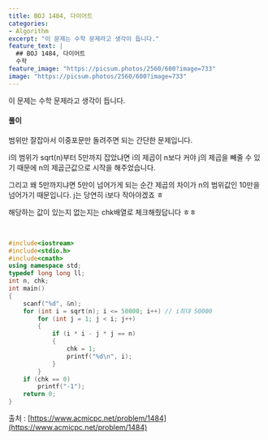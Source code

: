 ```yaml
---
title: BOJ 1484, 다이어트
categories:
- Algorithm
excerpt: "이 문제는 수학 문제라고 생각이 듭니다."
feature_text: |
  ## BOJ 1484, 다이어트
  수학
feature_image: "https://picsum.photos/2560/600?image=733"
image: "https://picsum.photos/2560/600?image=733"
---
```


이 문제는 수학 문제라고 생각이 듭니다.

<h4>풀이</h4> 
범위만 잘잡아서 이중포문만 돌려주면 되는 간단한 문제입니다.

i의 범위가 sqrt(n)부터 5만까지 잡았냐면 i의 제곱이 n보다 커야 j의 제곱을 빼줄 수 있기 때문에 n의 제곱근값으로 시작을 해주었습니다.

그리고 왜 5만까지냐면 5만이 넘어가게 되는 순간 제곱의 차이가 n의 범위값인 10만을 넘어가기 때문입니다. j는 당연히 i보다 작아야겠죠 ㅎ

해당하는 값이 있는지 없는지는 chk배열로 체크해줬답니다 ㅎㅎ

​
```c++
#include<iostream>
#include<stdio.h>
#include<cmath>
using namespace std;
typedef long long ll;
int n, chk;
int main()
{
	scanf("%d", &n);
	for (int i = sqrt(n); i <= 50000; i++) // i최대 50000
		for (int j = 1; j < i; j++)
		{
			if (i * i - j * j == n)
			{
				chk = 1;
				printf("%d\n", i);
			}
		}
	if (chk == 0)
		printf("-1");
	return 0;
}
```

출처 : [https://www.acmicpc.net/problem/1484](https://www.acmicpc.net/problem/1484)